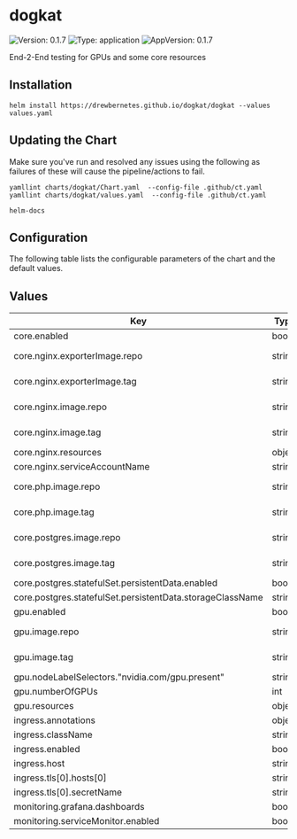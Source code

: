 # dogkat

![Version: 0.1.7](https://img.shields.io/badge/Version-0.1.7-informational?style=flat-square) ![Type: application](https://img.shields.io/badge/Type-application-informational?style=flat-square) ![AppVersion: 0.1.7](https://img.shields.io/badge/AppVersion-0.1.7-informational?style=flat-square)

End-2-End testing for GPUs and some core resources

## Installation

```shell
helm install https://drewbernetes.github.io/dogkat/dogkat --values values.yaml
```

## Updating the Chart

Make sure you've run and resolved any issues using the following as failures of these will cause the pipeline/actions to fail.
```
yamllint charts/dogkat/Chart.yaml  --config-file .github/ct.yaml
yamllint charts/dogkat/values.yaml  --config-file .github/ct.yaml

helm-docs
```

## Configuration

The following table lists the configurable parameters of the chart and the default values.

## Values

| Key | Type | Default | Description |
|-----|------|---------|-------------|
| core.enabled | bool | `false` |  |
| core.nginx.exporterImage.repo | string | `"nginx/nginx-prometheus-exporter@sha256"` | The repo to be used |
| core.nginx.exporterImage.tag | string | `"d710e0ff2505a7037dd21e47eae07025010c0de08a6247d1a704824823becfd0"` | The tag to be used |
| core.nginx.image.repo | string | `"nginx@sha256"` | The repo to be used |
| core.nginx.image.tag | string | `"02d8d94023878cedf3e3acc55372932a9ba1478b6e2f3357786d916c2af743ba"` | The tag to be used |
| core.nginx.resources | object | `{}` |  |
| core.nginx.serviceAccountName | string | `"nginx"` |  |
| core.php.image.repo | string | `"drewviles/php-pdo@sha256"` | The repo to be used |
| core.php.image.tag | string | `"253465d95c3fa68871c2ccc6c67d4ed5ee500563fbbfee3b54a9544f8025d1d6"` | The tag to be used |
| core.postgres.image.repo | string | `"postgres@sha256"` | The repo to be used |
| core.postgres.image.tag | string | `"49fd8c13fbd0eb92572df9884ca41882a036beac0f12e520274be85e7e7806e9"` | The tag to be used |
| core.postgres.statefulSet.persistentData.enabled | bool | `true` |  |
| core.postgres.statefulSet.persistentData.storageClassName | string | `"cinder"` |  |
| gpu.enabled | bool | `false` |  |
| gpu.image.repo | string | `"nvcr.io/nvidia/k8s/cuda-sample@sha256"` | The repo to be used |
| gpu.image.tag | string | `"04a20bfaf69363ec3f15fc1cdb0abc0efabeb6fb6b3a1b9cf4a575ae7b1d81d1"` | The tag to be used |
| gpu.nodeLabelSelectors."nvidia.com/gpu.present" | string | `"true"` |  |
| gpu.numberOfGPUs | int | `1` |  |
| gpu.resources | object | `{}` |  |
| ingress.annotations | object | `{}` |  |
| ingress.className | string | `"nginx"` |  |
| ingress.enabled | bool | `false` |  |
| ingress.host | string | `"test.example.uk"` |  |
| ingress.tls[0].hosts[0] | string | `"test.example.uk"` |  |
| ingress.tls[0].secretName | string | `"test-secret"` |  |
| monitoring.grafana.dashboards | bool | `false` |  |
| monitoring.serviceMonitor.enabled | bool | `false` |  |
